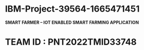 # IBM-Project-39564-1665471451

<b>SMART FARMER – IOT ENABLED SMART FARMING  APPLICATION </b>
<h1>TEAM ID : PNT2022TMID33748</h1>




